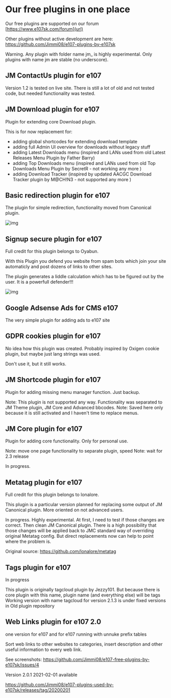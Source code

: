 # Our free plugins in one place

Our free plugins are supported on our forum [https://www.e107sk.com/forum](url)

Other plugins without active development are here:
https://github.com/Jimmi08/e107-plugins-by-e107sk


Warning.  Any plugin with folder name jm_ is highly experimental. Only plugins with name jm are stable (no underscore).


## JM ContactUs plugin for e107  

Version 1.2 is tested on live site. There is still a lot of old and not tested code, but needed functionality was tested. 


## JM Download plugin for e107  

Plugin for extending core Download plugin.   

This is for now replacement for:
- adding global shortcodes for extending download template 
- adding full Admin UI overview for downloads without legacy stuff
- adding Latest Downloads menu (inspired and LANs used from old Latest Releases Menu Plugin by Father Barry)
- adding Top Downloads menu (inspired and LANs used from old Top Downloads Menu Plugin by SecretR - not working any more )
- adding Download Tracker (inspired by updated AACGC Download Tracker plugin by M@CH!N3 - not supported any more )

  

## Basic redirection plugin for e107

The plugin for simple redirection, functionality moved from Canonical plugin. 

![img](https://www.e107sk.com/img/redirection_for_e107.jpg)


## Signup secure plugin for e107

Full credit for this plugin belongs to Oyabun.

With this Plugin you defend you website from spam bots which join your site automaticly and post dozens of links to other sites.

The plugin generates a liddle calculation which has to be figured out by the user. It is a powerfull defender!!!

![img](https://www.e107sk.com/img/redirection_for_e107.jpg)


## Google Adsense Ads for CMS e107

The very simple plugin for adding ads to e107 site
 
 

## GDPR cookies plugin for e107

No idea how this plugin was created. Probably inspired by Oxigen cookie plugin, but maybe just lang strings was used. 

Don't use it, but it still works.



## JM Shortcode plugin for e107

Plugin for adding missing menu manager function.  Just backup.

Note: This plugin is not supported any way. Functionality was separated to JM Theme plugin, JM Core and Advanced bbcodes.
Note: Saved here only because it is still activated and I haven't time to replace menus.

## JM Core plugin for e107

Plugin for adding core functionality. Only for personal use. 
 
Note: move one page functionality to separate plugin, speed 
Note: wait for 2.3 release

In progress.


## Metatag plugin for e107

Full credit for this plugin belongs to lonalore.  

This plugin is a particular version planned for replacing some output of JM Canonical plugin. More oriented on not advanced users.

In progress. Highly experimental. At first, I need to test if those changes are correct. Then clean JM Canonical plugin. There is a high possibility that those changes will be applied back to JMC standard way of overriding original Metatag config. But direct replacements now can help to point where the problem is. 

Original source: https://github.com/lonalore/metatag

## Tags plugin for e107

In progress

This plugin is originally tagcloud plugin by Jezzy101.
But because there is core plugin with this name, plugin name (and everything else) will be tags
Working version with name tagcloud for version 2.1.3 is under fixed versions in Old plugin repository

## Web Links plugin for e107 2.0 

one version for e107 and for e107 running with unnuke prefix tables

Sort web links to other websites to categories, insert description and other useful information to every web link.

See screenshots: https://github.com/Jimmi08/e107-free-plugins-by-e107sk/issues/4

Version 2.0.1 2021-02-01 available

https://github.com/Jimmi08/e107-plugins-used-by-e107sk/releases/tag/20200201


















